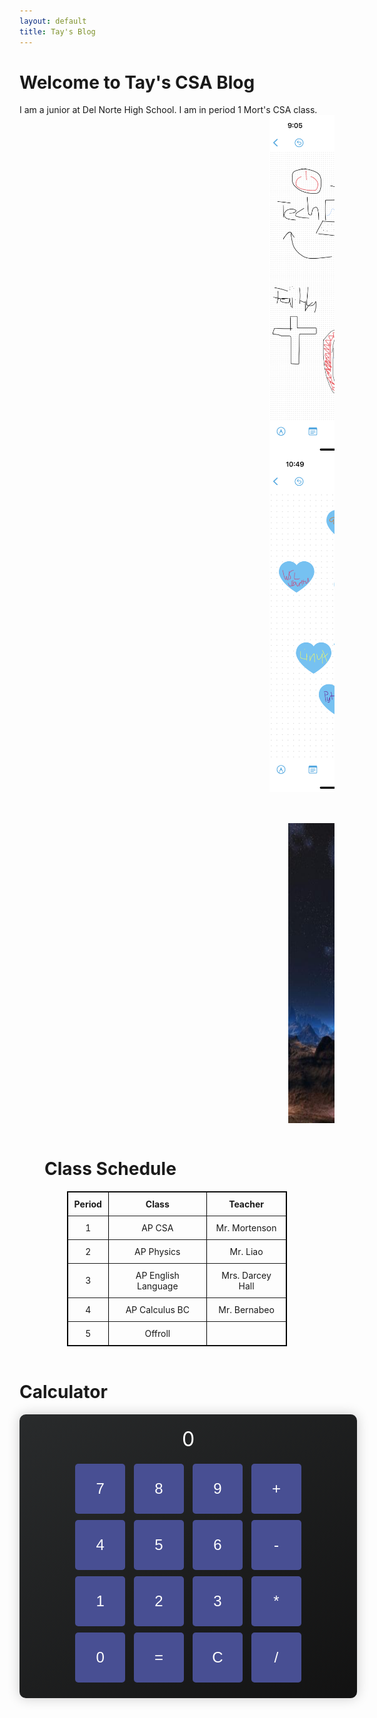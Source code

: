```yaml
---
layout: default
title: Tay's Blog
---
```

<html>
<style>
    #calculator {
        width: 500px;
        margin: 0 auto;
        padding: 20px;
        border-radius: 10px;
        background: linear-gradient(to bottom right, #292b2c, #121212); /* Matching dark theme gradient */
        box-shadow: 0 0 20px rgba(0, 0, 0, 0.2);
        text-align: center;
    }
    #display {
        font-size: 32px;
        margin-bottom: 15px;
        color: white;
    }
    button {
        width: 80px;
        height: 80px;
        font-size: 24px;
        margin: 5px;
        border: none;
        border-radius: 5px;
        background: #484f93;
        color: white;
        transition: transform 0.2s, background-color 0.2s;
    }
    button:hover {
        background: linear-gradient(to bottom right, #2c3e50, #34495e); 
        transform: scale(1.1);
    }
        .image-container1 {
            overflow: auto;
            justify-content: center;
            align-items: center;
        }
        .image-container1 img {
            float: left;
            margin-right: 50px;
            margin-left: 400px;
        }
        .image-container2 {
            overflow: auto;
        }
        .image-container2 img{
            float: left;
            margin-top: 50px;
            margin-left: 430px;
        }
        table {
            border: 1px solid black;
            margin: 0 auto;
            width: 70%;
        }
        th, td {
            padding: 10px;
        }
        .content_img{
            position: relative;
            float: left;
        }
        .content_img div{
            position: absolute;
            bottom: 0;
            right: 0;
            background: black;
            color: white;
            font-family: sans-serif;
            opacity: 0;
            visibility: hidden;
            -webkit-transition: visibility 0s, opacity 0.5s linear; 
            transition: visibility 0s, opacity 0.5s linear;
            width: 100%;
            padding: 10px;
            box-sizing: border-box;
            text-align: center;
        }
        .content_img:hover div{
            width: 200px;
            height: 100px;
            padding: 2px;
            visibility: visible;
            opacity: 0.7; 
        }
        .content_img1{
            position: relative;
            float: left;
        }
        .content_img1 div{
            position: absolute;
            bottom: 0;
            right: 0;
            background: white;
            color: black;
            font-family: sans-serif;
            opacity: 0;
            visibility: hidden;
            -webkit-transition: visibility 0s, opacity 0.5s linear; 
            transition: visibility 0s, opacity 0.5s linear;
            width: 100%;
            padding: 10px;
            box-sizing: border-box;
            text-align: center;
        }
        .content_img1:hover div{
            width: 250px;
            padding: 2px;
            visibility: visible;
            opacity: 0.9; 
        }
</style>
<body>
<h1>Welcome to Tay's CSA Blog</h1>
<p1>I am a junior at Del Norte High School. I am in period 1 Mort's CSA class.</p1>
<br>
<div class="image-container1">
    <div class="content_img">
        <img src="images/freeform.PNG" width="250">
        <div>About Me! Love playing sports (running) and hanging out with family and friends.</div>
    </div>
    <div class="content_img">
        <img src="images/tools.PNG" width="250">
        <div>I Love My Tools! Super helpful - Google, VSCode, Java, Python, Jupyter, WSL, Ubuntu</div>
    </div>
</div>
<div class="image-container2">
    <div class="content_img1">
        <img src="images/cool.jpg" height="480">
        <div>IDK, cool image</div>
    </div>
</div>
<br>
<h1 style="margin-left: 40px">Class Schedule</h1>
</body>
<table border="1" style="text-align: center;">
    <tr>
        <th>Period</th>
        <th>Class</th>
        <th>Teacher</th>
    </tr>
    <tr>
        <td>1</td>
        <td>AP CSA</td>
        <td>Mr. Mortenson</td>
    </tr>
    <tr>
        <td>2</td>
        <td>AP Physics</td>
        <td>Mr. Liao</td>
    </tr>
    <tr>
        <td>3</td>
        <td>AP English Language</td>
        <td>Mrs. Darcey Hall</td>
    </tr>
    <tr>
        <td>4</td>
        <td>AP Calculus BC</td>
        <td>Mr. Bernabeo</td>
    </tr>
    <tr>
        <td>5</td>
        <td>Offroll</td>
        <td></td>
    </tr>
</table>
<br>
<h1>Calculator</h1>
<div id="calculator">
    <div id="display">0</div>
    <button onclick="appendToDisplay('7')">7</button>
    <button onclick="appendToDisplay('8')">8</button>
    <button onclick="appendToDisplay('9')">9</button>
    <button onclick="appendToDisplay('+')">+</button><br>
    <button onclick="appendToDisplay('4')">4</button>
    <button onclick="appendToDisplay('5')">5</button>
    <button onclick="appendToDisplay('6')">6</button>
    <button onclick="appendToDisplay('-')">-</button><br>
    <button onclick="appendToDisplay('1')">1</button>
    <button onclick="appendToDisplay('2')">2</button>
    <button onclick="appendToDisplay('3')">3</button>
    <button onclick="appendToDisplay('*')">*</button><br>
    <button onclick="appendToDisplay('0')">0</button>
    <button onclick="calculate()">=</button>
    <button onclick="clearDisplay()">C</button>
    <button onclick="appendToDisplay('/')">/</button>
</div>

<script>
    let displayValue = '0';

    function updateDisplay() {
        document.getElementById('display').textContent = displayValue;
    }

    function appendToDisplay(value) {
        if (displayValue === '0') {
            displayValue = value;
        } else {
            displayValue += value;
        }
        updateDisplay();
    }

    function calculate() {
        try {
            displayValue = eval(displayValue).toString();
        } catch (error) {
            displayValue = 'Error';
        }
        updateDisplay();
    }

    function clearDisplay() {
        displayValue = '0';
        updateDisplay();
    }
</script>
</html>